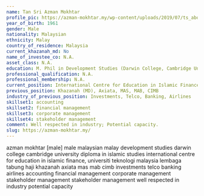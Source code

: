 ```yaml
---
name: Tan Sri Azman Mokhtar
profile_pic: https://azman-mokhtar.my/wp-content/uploads/2019/07/ts_about.jpg
year_of_birth: 1961
gender: Male
nationality: Malaysian
ethnicity: Malay
country_of_residence: Malaysia
current_khazanah_md: No
name_of_investee_co: N.A.
asset_class: N.A.
education: M. Phil in Development Studies (Darwin College, Cambridge University), Diploma in Islamic Studies (IIUM)
professional_qualification: N.A.
professional_membership: N.A.
current_position: International Centre for Education in Islamic Finance, Universiti Teknologi Malaysia (UTM), Lembaga Tabung Haji
previous_position: Khazanah (MD), Axiata, MAS, MAB, CIMB
industry_of_previous_position: Investments, Telco, Banking, Airlines
skillset1: accounting
skillset2: financial management
skillset3: corporate management
skillset4: stakeholder management
comment: Well respected in industry; Potential capacity.
slug: https://azman-mokhtar.my/
---
```


azman mokhtar [male] male malaysian malay development studies darwin college cambridge university diploma in islamic studies international centre for education in islamic finance, universiti teknologi malaysia lembaga tabung haji khazanah axiata mas mab cimb investments telco banking airlines accounting financial management corporate management stakeholder management stakeholder management well respected in industry potential capacity